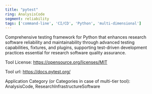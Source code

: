 ```yaml
---
title: "pytest"
ring: AnalysisCode
segment: reliability
tags: ['command-line', 'CI/CD', 'Python', 'multi-dimensional']
---
```

Comprehensive testing framework for Python that enhances research software reliability and maintainability through advanced testing capabilities, fixtures, and plugins, supporting test-driven development practices essential for research software quality assurance.

Tool License: https://opensource.org/licenses/MIT

Tool url: https://docs.pytest.org/

Application Category (or Categories in case of multi-tier tool): AnalysisCode, ResearchInfrastructureSoftware
